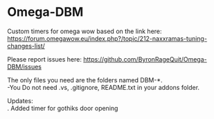 # Omega-DBM

Custom timers for omega wow based on the link here: https://forum.omegawow.eu/index.php?/topic/212-naxxramas-tuning-changes-list/

Please report issues here: https://github.com/ByronRageQuit/Omega-DBM/issues

The only files you need are the folders named DBM-*.  
-You Do not need .vs, .gitignore, README.txt in your addons folder.

Updates:  
  . Added timer for gothiks door opening
